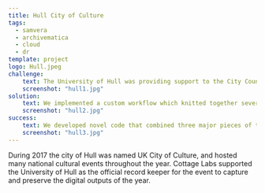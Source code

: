 ```yaml
---
title: Hull City of Culture
tags:
  - samvera
  - archivematica
  - cloud
  - dr
template: project
logo: Hull.jpeg
challenge:
    text: The University of Hull was providing support to the City Council to capture both official and unofficial digital outputs from the year of cultural events.  These materials needed to be captured and archived, and also preserved for the long term.  The content could come in any number of forms, and not necessarily in an organised manner. We were to help them with the back-end management of that data.
    screenshot: "hull1.jpg"
solution:
    text: We implemented a custom workflow which knitted together several key pieces of infrastructure. The University's outsourced cloud data storage where materials would be stored, their digital repository (Hyrax), where the materials would be published, and their archiving system (Archivematica) where preservation copies would be created.  This would allow the curators to produce directories of stored files with basic textual metadata in files, and have them flow through into the archiving system and digital repository as structured digital objects
    screenshot: "hull2.jpg"
success:
    text: We developed novel code that combined three major pieces of the university infrastructure, that could be used for the City of Culture outputs.  Additionally, this same infrastructure could provide additional capabilities for the university, such as supporting researchers in easily self-archiving from their cloud storage accounts.
    screenshot: "hull3.jpg"
---
```


During 2017 the city of Hull was named UK City of Culture, and hosted many national cultural events throughout the year.  Cottage Labs supported the University of Hull as the official record keeper for the event to capture and preserve the digital outputs of the year.